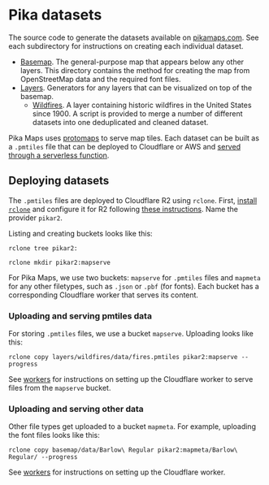 # Pika datasets

The source code to generate the datasets available on [pikamaps.com](https://pikamaps.com). See each subdirectory for instructions on creating each individual dataset.

- [Basemap](/basemap/). The general-purpose map that appears below any other layers. This directory contains the method for creating the map from OpenStreetMap data and the required font files.
- [Layers](/layers/). Generators for any layers that can be visualized on top of the basemap.
  - [Wildfires](/wildfires/). A layer containing historic wildfires in the United States since 1900. A script is provided to merge a number of different datasets into one deduplicated and cleaned dataset.

Pika Maps uses [protomaps](https://protomaps.com/) to serve map tiles. Each dataset can be built as a `.pmtiles` file that can be deployed to Cloudflare or AWS and [served through a serverless function](https://protomaps.com/docs/cdn).

## Deploying datasets

The `.pmtiles` files are deployed to Cloudflare R2 using `rclone`. First, [install `rclone`](https://rclone.org/downloads/) and configure it for R2 following [these instructions](https://developers.cloudflare.com/r2/examples/rclone/). Name the provider `pikar2`.

Listing and creating buckets looks like this:

```
rclone tree pikar2:
```

```
rclone mkdir pikar2:mapserve
```

For Pika Maps, we use two buckets: `mapserve` for `.pmtiles` files and `mapmeta` for any other filetypes, such as `.json` or `.pbf` (for fonts). Each bucket has a corresponding Cloudflare worker that serves its content.

### Uploading and serving pmtiles data

For storing `.pmtiles` files, we use a bucket `mapserve`. Uploading looks like this:

```
rclone copy layers/wildfires/data/fires.pmtiles pikar2:mapserve --progress
```

See [workers](/workers/) for instructions on setting up the Cloudflare worker to serve files from the `mapserve` bucket.

### Uploading and serving other data

Other file types get uploaded to a bucket `mapmeta`. For example, uploading the font files looks like this:

```
rclone copy basemap/data/Barlow\ Regular pikar2:mapmeta/Barlow\ Regular/ --progress
```

See [workers](/workers/) for instructions on setting up the Cloudflare worker.
